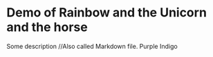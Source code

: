 # Demo of Rainbow and the Unicorn and the horse

Some description
//Also called Markdown file.
Purple
Indigo
